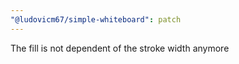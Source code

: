 ```yaml
---
"@ludovicm67/simple-whiteboard": patch
---
```


The fill is not dependent of the stroke width anymore
